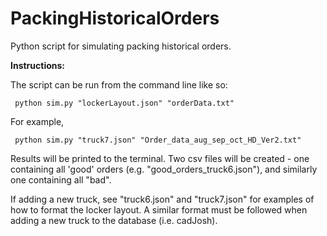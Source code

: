 # PackingHistoricalOrders

Python script for simulating packing historical orders.

**Instructions:**

The script can be run from the command line like so:
   
     python sim.py "lockerLayout.json" "orderData.txt"
                  
For example,
  
     python sim.py "truck7.json" "Order_data_aug_sep_oct_HD_Ver2.txt"

Results will be printed to the terminal. 
Two csv files will be created - one containing all 'good' orders (e.g. "good_orders_truck6.json"), and similarly one containing all "bad".  

If adding a new truck, see "truck6.json" and "truck7.json" for examples of how to format the locker layout. 
A similar format must be followed when adding a new truck to the database (i.e. cadJosh). 
                    
 

